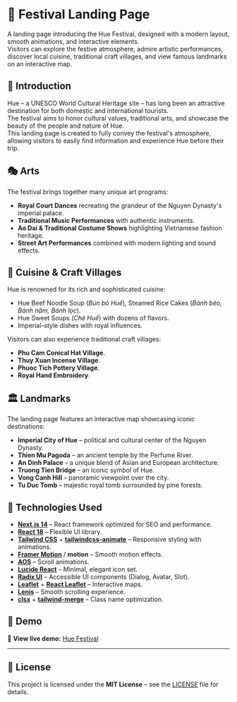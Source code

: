 # 🎉 Festival Landing Page

A landing page introducing the Hue Festival, designed with a modern layout, smooth animations, and interactive elements.  
Visitors can explore the festive atmosphere, admire artistic performances, discover local cuisine, traditional craft villages, and view famous landmarks on an interactive map.

## 🌟 Introduction

Hue – a UNESCO World Cultural Heritage site – has long been an attractive destination for both domestic and international tourists.  
The festival aims to honor cultural values, traditional arts, and showcase the beauty of the people and nature of Hue.  
This landing page is created to fully convey the festival's atmosphere, allowing visitors to easily find information and experience Hue before their trip.

## 🎭 Arts

The festival brings together many unique art programs:

- **Royal Court Dances** recreating the grandeur of the Nguyen Dynasty's imperial palace.
- **Traditional Music Performances** with authentic instruments.
- **Ao Dai & Traditional Costume Shows** highlighting Vietnamese fashion heritage.
- **Street Art Performances** combined with modern lighting and sound effects.

## 🍜 Cuisine & Craft Villages

Hue is renowned for its rich and sophisticated cuisine:

- Hue Beef Noodle Soup (_Bún bò Huế_), Steamed Rice Cakes (_Bánh bèo, Bánh nậm, Bánh lọc_).
- Hue Sweet Soups (_Chè Huế_) with dozens of flavors.
- Imperial-style dishes with royal influences.

Visitors can also experience traditional craft villages:

- **Phu Cam Conical Hat Village**.
- **Thuy Xuan Incense Village**.
- **Phuoc Tich Pottery Village**.
- **Royal Hand Embroidery**.

## 🏛️ Landmarks

The landing page features an interactive map showcasing iconic destinations:

- **Imperial City of Hue** – political and cultural center of the Nguyen Dynasty.
- **Thien Mu Pagoda** – an ancient temple by the Perfume River.
- **An Dinh Palace** – a unique blend of Asian and European architecture.
- **Truong Tien Bridge** – an iconic symbol of Hue.
- **Vong Canh Hill** – panoramic viewpoint over the city.
- **Tu Duc Tomb** – majestic royal tomb surrounded by pine forests.

## 🚀 Technologies Used

- **[Next.js 14](https://nextjs.org/)** – React framework optimized for SEO and performance.
- **[React 18](https://react.dev/)** – Flexible UI library.
- **[Tailwind CSS](https://tailwindcss.com/)** + **[tailwindcss-animate](https://github.com/jamiebuilds/tailwindcss-animate)** – Responsive styling with animations.
- **[Framer Motion](https://www.framer.com/motion/)** / **motion** – Smooth motion effects.
- **[AOS](https://michalsnik.github.io/aos/)** – Scroll animations.
- **[Lucide React](https://lucide.dev/)** – Minimal, elegant icon set.
- **[Radix UI](https://www.radix-ui.com/)** – Accessible UI components (Dialog, Avatar, Slot).
- **[Leaflet](https://leafletjs.com/)** + **[React Leaflet](https://react-leaflet.js.org/)** – Interactive maps.
- **[Lenis](https://github.com/studio-freight/lenis)** – Smooth scrolling experience.
- **[clsx](https://github.com/lukeed/clsx)** + **[tailwind-merge](https://tailwind-merge.vercel.app/)** – Class name optimization.

## 📸 Demo

🔗 **View live demo:** [Hue Festival](https://huefestival.vercel.app/)

---

## 📜 License

This project is licensed under the **MIT License** – see the [LICENSE](LICENSE) file for details.
